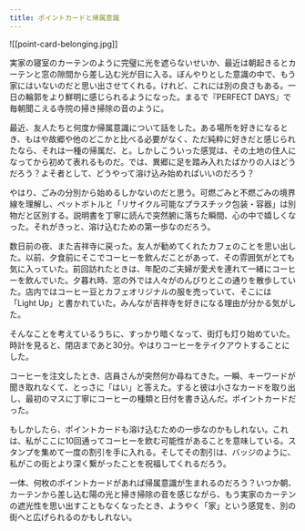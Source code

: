 ```yaml
---
title: ポイントカードと帰属意識
---
```


![[point-card-belonging.jpg]]

実家の寝室のカーテンのように完璧に光を遮らないせいか、最近は朝起きるとカーテンと窓の隙間から差し込む光が目に入る。ぼんやりとした意識の中で、もう家にはいないのだと思い出させてくれる。けれど、これには別の良さもある。一日の輪郭をより鮮明に感じられるようになった。まるで『PERFECT DAYS』で毎朝聞こえる寺院の掃き掃除の音のように。

最近、友人たちと何度か帰属意識について話をした。ある場所を好きになるとき、もはや故郷や他のどこかと比べる必要がなく、ただ純粋に好きだと感じられたなら、それは一種の帰属だ、と。しかしこういった感覚は、その土地の住人になってから初めて表れるものだ。では、異郷に足を踏み入れたばかりの人はどうだろう？よそ者として、どうやって溶け込み始めればいいのだろう？

やはり、ごみの分別から始めるしかないのだと思う。可燃ごみと不燃ごみの境界線を理解し、ペットボトルと「リサイクル可能なプラスチック包装・容器」は別物だと区別する。説明書を丁寧に読んで突然腑に落ちた瞬間、心の中で嬉しくなった。それがきっと、溶け込むための第一歩なのだろう。

数日前の夜、また吉祥寺に戻った。友人が勧めてくれたカフェのことを思い出した。以前、夕食前にそこでコーヒーを飲んだことがあって、その雰囲気がとても気に入っていた。前回訪れたときは、年配のご夫婦が愛犬を連れて一緒にコーヒーを飲んでいた。夕暮れ時、窓の外では人々がのんびりとこの通りを散歩していた。店内ではコーヒー豆とカフェオリジナルの服を売っていて、そこには「Light Up」と書かれていた。みんなが吉祥寺を好きになる理由が分かる気がした。

そんなことを考えているうちに、すっかり暗くなって、街灯も灯り始めていた。時計を見ると、閉店まであと30分。やはりコーヒーをテイクアウトすることにした。

コーヒーを注文したとき、店員さんが突然何か尋ねてきた。一瞬、キーワードが聞き取れなくて、とっさに「はい」と答えた。すると彼は小さなカードを取り出し、最初のマスに丁寧にコーヒーの種類と日付を書き込んだ。ポイントカードだった。

もしかしたら、ポイントカードも溶け込むための一歩なのかもしれない。これは、私がここに10回通ってコーヒーを飲む可能性があることを意味している。スタンプを集めて一度の割引を手に入れる。そしてその割引は、バッジのように、私がこの街とより深く繋がったことを祝福してくれるだろう。

一体、何枚のポイントカードがあれば帰属意識が生まれるのだろう？いつか朝、カーテンから差し込む陽の光と掃き掃除の音を感じながら、もう実家のカーテンの遮光性を思い出すこともなくなったとき、ようやく「家」という感覚を、別の街へと広げられるのかもしれない。
